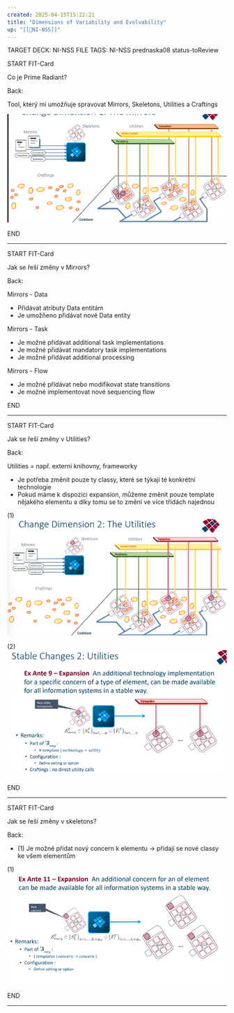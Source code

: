 ```yaml
---
created: 2025-04-15T15:22:21
title: "Dimensions of Variability and Evolvability"
up: "[[📖NI-NSS]]"
---
```


TARGET DECK: NI-NSS
FILE TAGS: NI-NSS prednaska08 status-toReview


START
FIT-Card

Co je Prime Radiant?

Back:

Tool, který mi umožňuje spravovat Mirrors, Skeletons, Utilities a Craftings

<!-- ImageStart -->
![](../../Assets/Pasted%20image%2020250415152940.png)
<!-- ImageEnd -->

END

---


START
FIT-Card

Jak se řeší změny v Mirrors?

Back:

Mirrors - Data
- Přidávat atributy Data entitám
- Je umožňeno přidávat nové Data entity

Mirrors - Task
- Je možné přidávat additional task implementations
- Je možné přidávat mandatory task implementations
- Je možné přidávat additional processing

Mirrors - Flow
- Je možné přidávat nebo modifikovat state transitions
- Je možné implementovat nové sequencing flow

END

---


START
FIT-Card

Jak se řeší změny v Utilities?

Back:

Utilities = např. externí knihovny, frameworky

- Je potřeba změnit pouze ty classy, které se týkají té konkrétní technologie
- Pokud máme k dispozici expansion, můžeme změnit pouze template nějakého elementu a díky tomu se to změní ve více třídách najednou

<!-- ImageStart -->
(1)
![](../../Assets/Pasted%20image%2020250415153749.png)

(2)
![](../../Assets/Pasted%20image%2020250415153953.png)
<!-- ImageEnd -->

END

---


START
FIT-Card

Jak se řeší změny v skeletons?

Back:

- (1) Je možné přidat nový concern k elementu -> přidají se nové classy ke všem elementům

<!-- ImageStart -->
(1)
![](../../Assets/Pasted%20image%2020250415154158.png)
<!-- ImageEnd -->


END

---
